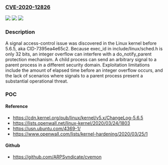### [CVE-2020-12826](https://cve.mitre.org/cgi-bin/cvename.cgi?name=CVE-2020-12826)
![](https://img.shields.io/static/v1?label=Product&message=n%2Fa&color=blue)
![](https://img.shields.io/static/v1?label=Version&message=n%2Fa&color=blue)
![](https://img.shields.io/static/v1?label=Vulnerability&message=n%2Fa&color=brighgreen)

### Description

A signal access-control issue was discovered in the Linux kernel before 5.6.5, aka CID-7395ea4e65c2. Because exec_id in include/linux/sched.h is only 32 bits, an integer overflow can interfere with a do_notify_parent protection mechanism. A child process can send an arbitrary signal to a parent process in a different security domain. Exploitation limitations include the amount of elapsed time before an integer overflow occurs, and the lack of scenarios where signals to a parent process present a substantial operational threat.

### POC

#### Reference
- https://cdn.kernel.org/pub/linux/kernel/v5.x/ChangeLog-5.6.5
- https://lists.openwall.net/linux-kernel/2020/03/24/1803
- https://usn.ubuntu.com/4369-1/
- https://www.openwall.com/lists/kernel-hardening/2020/03/25/1

#### Github
- https://github.com/ARPSyndicate/cvemon

